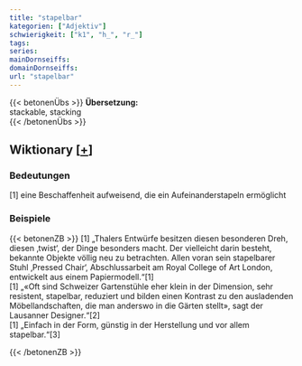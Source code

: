 ```yaml
---
title: "stapelbar"
kategorien: ["Adjektiv"]
schwierigkeit: ["k1", "h_", "r_"]
tags:
series:
mainDornseiffs:
domainDornseiffs:
url: "stapelbar"
---
```


{{< betonenÜbs >}}
**Übersetzung:**  
stackable, stacking  
{{< /betonenÜbs >}}

## Wiktionary [[+](https://de.wiktionary.org/wiki/stapelbar)]

### Bedeutungen
[1] eine Beschaffenheit aufweisend, die ein Aufeinanderstapeln ermöglicht  

### Beispiele
{{< betonenZB >}}
[1] „Thalers Entwürfe besitzen diesen besonderen Dreh, diesen ‚twist‘, der Dinge besonders macht. Der vielleicht darin besteht, bekannte Objekte völlig neu zu betrachten. Allen voran sein stapelbarer Stuhl ‚Pressed Chair‘, Abschlussarbeit am Royal College of Art London, entwickelt aus einem Papiermodell.“[1]  
[1] „«Oft sind Schweizer Gartenstühle eher klein in der Dimension, sehr resistent, stapelbar, reduziert und bilden einen Kontrast zu den ausladenden Möbellandschaften, die man anderswo in die Gärten stellt», sagt der Lausanner Designer.“[2]  
[1] „Einfach in der Form, günstig in der Herstellung und vor allem stapelbar.“[3]  

{{< /betonenZB >}}


